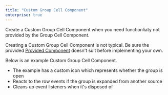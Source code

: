 ```yaml
---
title: "Custom Group Cell Component"
enterprise: true
---
```


Create a Custom Group Cell Component when you need functionliaty not provided by the Group Cell Component.

Creating a Custom Group Cell Component is not typical. Be sure the provided [Provided Component](/group-cell-renderer/) doesn't suit before implementing your own.

Below is an example Custom Group Cell Component.
- The example has a custom icon which represents whether the group is open
- Reacts to the row events if the group is expanded from another source
- Cleans up event listeners when it's disposed of

<grid-example title='Group Renderers' name='custom-group-renderer' type='mixed' options='{"enterprise": true, "modules": ["clientside", "rowgrouping"]}'></grid-example>
